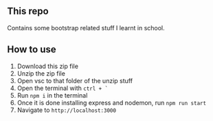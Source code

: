 ## This repo
Contains some bootstrap related stuff I learnt in school.

## How to use
1) Download this zip file
2) Unzip the zip file
3) Open vsc to that folder of the unzip stuff
4) Open the terminal with ``` ctrl + ` ```
5) Run `npm i` in the terminal
6) Once it is done installing express and nodemon, run `npm run start`
7) Navigate to `http://localhost:3000`